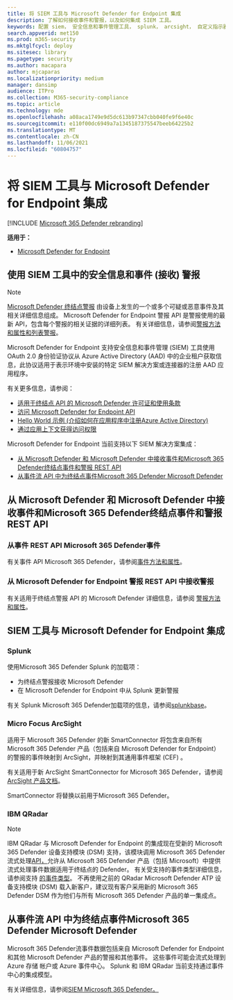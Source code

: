 ```yaml
---
title: 将 SIEM 工具与 Microsoft Defender for Endpoint 集成
description: 了解如何接收事件和警报，以及如何集成 SIEM 工具。
keywords: 配置 siem， 安全信息和事件管理工具， splunk， arcsight， 自定义指示器， rest api， 警报定义， 泄露指示器
search.appverid: met150
ms.prod: m365-security
ms.mktglfcycl: deploy
ms.sitesec: library
ms.pagetype: security
ms.author: macapara
author: mjcaparas
ms.localizationpriority: medium
manager: dansimp
audience: ITPro
ms.collection: M365-security-compliance
ms.topic: article
ms.technology: mde
ms.openlocfilehash: a08aca1749e9d5dc613b97347cbb040fe9f6e40c
ms.sourcegitcommit: e110f00dc6949a7a1345187375547beeb64225b2
ms.translationtype: MT
ms.contentlocale: zh-CN
ms.lasthandoff: 11/06/2021
ms.locfileid: "60804757"
---
```

# <a name="integrate-your-siem-tools-with-microsoft-defender-for-endpoint"></a>将 SIEM 工具与 Microsoft Defender for Endpoint 集成

[!INCLUDE [Microsoft 365 Defender rebranding](../../includes/microsoft-defender.md)]

**适用于：**
- [Microsoft Defender for Endpoint](https://go.microsoft.com/fwlink/p/?linkid=2154037)


## <a name="ingest-alerts-using-security-information-and-events-management-siem-tools"></a>使用 SIEM 工具中的安全信息和事件 (接收) 警报

> [!NOTE]
>
> [Microsoft Defender 终结点警报](alerts.md) 由设备上发生的一个或多个可疑或恶意事件及其相关详细信息组成。 Microsoft Defender for Endpoint 警报 API 是警报使用的最新 API，包含每个警报的相关证据的详细列表。 有关详细信息，请参阅[警报方法和属性和](alerts.md)[列表警报](get-alerts.md)。

Microsoft Defender for Endpoint 支持安全信息和事件管理 (SIEM) 工具使用 OAuth 2.0 身份验证协议从 Azure Active Directory (AAD) 中的企业租户获取信息，此协议适用于表示环境中安装的特定 SIEM 解决方案或连接器的注册 AAD 应用程序。 

有关更多信息，请参阅：

- [适用于终结点 API 的 Microsoft Defender 许可证和使用条款](api-terms-of-use.md) 
- [访问 Microsoft Defender for Endpoint API](apis-intro.md)
- [Hello World 示例 (介绍如何在应用程序中注册Azure Active Directory) ](api-hello-world.md)
- [ 通过应用上下文获得访问权限](exposed-apis-create-app-webapp.md)


Microsoft Defender for Endpoint 当前支持以下 SIEM 解决方案集成： 

- [从 Microsoft Defender 和 Microsoft Defender 中接收事件和Microsoft 365 Defender终结点事件和警报 REST API](#ingesting-incidents-and-alerts-from-the-microsoft-365-defender-and-microsoft-defender-for-endpoint-incidents-and-alerts-rest-apis)
- [从事件流 API 中为终结点事件Microsoft 365 Defender Microsoft Defender](#ingesting-microsoft-defender-for-endpoint-events-from-the-microsoft-365-defender-event-streaming-api)

## <a name="ingesting-incidents-and-alerts-from-the-microsoft-365-defender-and-microsoft-defender-for-endpoint-incidents-and-alerts-rest-apis"></a>从 Microsoft Defender 和 Microsoft Defender 中接收事件和Microsoft 365 Defender终结点事件和警报 REST API

### <a name="ingesting-incidents-from-the-microsoft-365-defender-incidents-rest-api"></a>从事件 REST API Microsoft 365 Defender事件

有关事件 API Microsoft 365 Defender，请参阅[事件方法和属性](../defender/api-incident.md)。

### <a name="ingesting-alerts-from-the-microsoft-defender-for-endpoint-alerts-rest-api"></a>从 Microsoft Defender for Endpoint 警报 REST API 中接收警报

有关适用于终结点警报 API 的 Microsoft Defender 详细信息，请参阅 [警报方法和属性](alerts.md)。

## <a name="siem-tool-integration-with-microsoft-defender-for-endpoint"></a>SIEM 工具与 Microsoft Defender for Endpoint 集成

### <a name="splunk"></a>Splunk

使用Microsoft 365 Defender Splunk 的加载项： 

- 为终结点警报接收 Microsoft Defender 
- 在 Microsoft Defender for Endpoint 中从 Splunk 更新警报 

有关 Splunk Microsoft 365 Defender加载项的信息，请参阅[splunkbase](https://splunkbase.splunk.com/app/4959/)。

### <a name="micro-focus-arcsight"></a>Micro Focus ArcSight

适用于 Microsoft 365 Defender 的新 SmartConnector 将包含来自所有 Microsoft 365 Defender 产品（包括来自 Microsoft Defender for Endpoint）的警报的事件映射到 ArcSight，并映射到其通用事件框架 (CEF) 。 

有关适用于新 ArcSight SmartConnector for Microsoft 365 Defender，请参阅[ArcSight 产品文档](https://community.microfocus.com/cyberres/productdocs/w/connector-documentation/39246/smartconnector-for-microsoft-365-defender)。

SmartConnector 将替换以前用于Microsoft 365 Defender。
  
### <a name="ibm-qradar"></a>IBM QRadar

>[!NOTE]
>
>IBM QRadar 与 Microsoft Defender for Endpoint 的集成现在受新的 Microsoft 365 Defender 设备支持模块 (DSM) 支持，该模块调用 Microsoft 365 Defender 流式处理[API，](../defender/streaming-api.md)允许从 Microsoft 365 Defender 产品（包括 Microsoft）中提供流式处理事件数据适用于终结点的 Defender。 有关受支持的事件类型详细信息，请参阅支持 [的事件类型](../defender/supported-event-types.md)。
不再使用之前的 QRadar Microsoft Defender ATP 设备支持模块 (DSM) 载入新客户，建议现有客户采用新的 Microsoft 365 Defender DSM 作为他们与所有 Microsoft 365 Defender 产品的单一集成点。

## <a name="ingesting-microsoft-defender-for-endpoint-events-from-the-microsoft-365-defender-event-streaming-api"></a>从事件流 API 中为终结点事件Microsoft 365 Defender Microsoft Defender

Microsoft 365 Defender流事件数据包括来自 Microsoft Defender for Endpoint 和其他 Microsoft Defender 产品的警报和其他事件。 这些事件可能会流式处理到 Azure 存储 帐户或 Azure 事件中心。 Splunk 和 IBM QRadar 当前支持通过事件中心的集成模型。

有关详细信息，请参阅[SIEM Microsoft 365 Defender。](../defender/configure-siem-defender.md)
